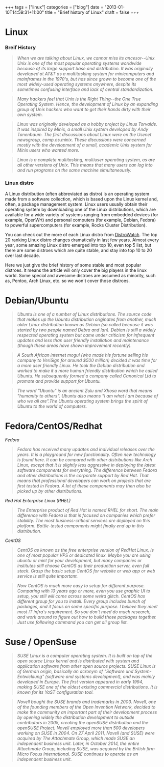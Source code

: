 +++
tags =  ["linux"]
categories = ["blog"]
date = "2013-01-10T14:59:31+11:00"
title = "Brief history of Linux"
draft = false
+++

# Linux

### Breif History

> *When we are talking about Linux, we cannot miss its ancesor--Unix. Unix is one of the most popular operating systems worldwide because of its large support base and distribution. It was originally developed at AT&T as a multitasking system for minicomputers and mainframes in the 1970's, but has since grown to become one of the most widely-used operating systems anywhere, despite its sometimes confusing interface and lack of central standardization.*

> *Many hackers feel that Unix is the Right Thing--the One True Operating System. Hence, the development of Linux by an expanding group of Unix hackers who want to get their hands dirty with their own system.*

> *Linux was originally developed as a hobby project by Linus Torvalds. It was inspired by Minix, a small Unix system developed by Andy Tanenbaum. The first discussions about Linux were on the Usenet newsgroup, comp.os.minix. These discussions were concerned mostly with the development of a small, academic Unix system for Minix users who wanted more.*

> *Linux is a complete multitasking, multiuser operating system, as are all other versions of Unix. This means that many users can log into and run programs on the same machine simultaneously.*

### Linux distro 

A Linux distribution (often abbreviated as distro) is an operating system made from a software collection, which is based upon the Linux kernel and, often, a package management system. Linux users usually obtain their operating system by downloading one of the Linux distributions, which are available for a wide variety of systems ranging from embedded devices (for example, OpenWrt) and personal computers (for example, Debian, Fedora) to powerful supercomputers (for example, Rocks Cluster Distribution).

You can check out the more of each Linux distro from [DistroWatch](https://distrowatch.com/). The top 20 ranking Linux distro changes dramatically in last few years. Almost every year, some amazing Linux distro emerged into top 10, even top 5 list, but there are some distroes which are quite stable, and stay into top 10 to 20 over last decade. 

Here we just give the brief history of some stable and most popular distroes. It means the article will only cover the big players in the linux world. Some special and awesome distroes are assumed as minority, such as, Pentoo, Arch Linux, etc. so we won't cover those distroes. 

# Debian/Ubuntu

> *Ubuntu is one of a number of Linux distributions. The source code that makes up the Ubuntu distribution originates from another, much older Linux distribution known as Debian (so called because it was started by two people named Debra and Ian). Debian is still a widely respected operating system but came under criticism for infrequent updates and less than user friendly installation and maintenance (though these areas have shown improvement recently).* 

> *A South African internet mogul (who made his fortune selling his company to VeriSign for around $500 million) decided it was time for a more user friendly Linux. He took the Debian distribution and worked to make it a more human friendly distribution which he called Ubuntu. He subsequently formed a company called Canonical Ltd to promote and provide support for Ubuntu.*

> *The word "Ubuntu" is an ancient Zulu and Xhosa word that means "humanity to others". Ubuntu also means "I am what I am because of who we all are".The Ubuntu operating system brings the spirit of Ubuntu to the world of computers.*


# Fedora/CentOS/Redhat

*Fedora*

> *Fedora has received many updates and individual releases over the years. It is a playground for new functionality. Often new technology is found here. It can be compared with other distributions like Arch Linux, except that it is slightly less aggressive in deploying the latest software components for everything. The difference between Fedora and other distributions is the corporate support by Red Hat. That means that professional developers can work on projects that are first tested in Fedora. A lot of these components may then also be picked up by other distributions.* 

*Red Hat Enterprise Linux (RHEL)*

> *The Enterprise product of Red Hat is named RHEL for short. The main difference with Fedora is that is focused on companies which prefer stability. The most business-critical services are deployed on this platform. Battle-tested components might finally end up in this distribution.*

*CentOS*

> *CentOS as known as the free enterprise version of RedHat Linux, is one of most popular VPS or dedicated linux. Maybe you are using ubuntu or mint for your development, but many companies or institutes still choose CentOS as their production server, even full stack. Grasp the basic setup CentOS for website or web app or web service is still quite important.* 

> *Now CentOS is much more easy to setup for different purpose. Comparing with 10 years ago or more, even you use graphic UI to setup, you still will come across some weird glitch. CentOS has different group for you to install. Every group includes bunch of packages, and it focus on some specific purpose. I believe they meet most IT infra's requirement. So you don't need do much research, and work around to figure out how to build those packages together. Just use following command you can get all group list.* 

# Suse / OpenSuse

> *SUSE Linux is a computer operating system. It is built on top of the open source Linux kernel and is distributed with system and application software from other open source projects. SUSE Linux is of German origin, basically an acronym of "Software und System-Entwicklung" (software and systems development), and was mainly developed in Europe. The first version appeared in early 1994, making SUSE one of the oldest existing commercial distributions. It is known for its YaST configuration tool.*

> *Novell bought the SUSE brands and trademarks in 2003. Novell, one of the founding members of the Open Invention Network, decided to make the community an important part of their development process by opening widely the distribution development to outside contributors in 2005, creating the openSUSE distribution and the openSUSE Project. Novell employed more than 500 developers working on SUSE in 2004. On 27 April 2011, Novell (and SUSE) were acquired by The Attachmate Group, which made SUSE an independent business unit. Later, in October 2014, the entire Attachmate Group, including SUSE, was acquired by the British firm Micro Focus International. SUSE continues to operate as an independent business unit.*